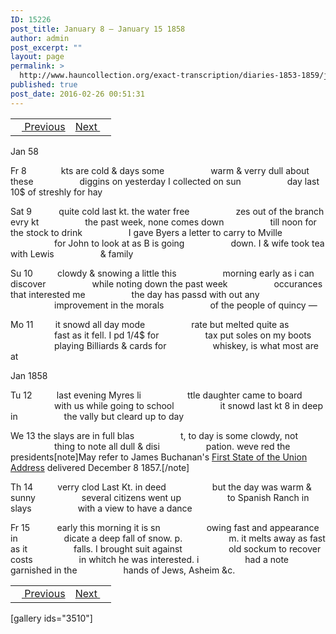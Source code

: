 ```yaml
---
ID: 15226
post_title: January 8 – January 15 1858
author: admin
post_excerpt: ""
layout: page
permalink: >
  http://www.hauncollection.org/exact-transcription/diaries-1853-1859/january-8-january-15-1858/
published: true
post_date: 2016-02-26 00:51:31
---
```

<table style="width: 100%;" align="center">
<tbody>
<tr>
<td><a href="http://www.hauncollection.org/version-2/diaries-1853-1859/january-1-january-7-1858/"><img src="https://lh3.googleusercontent.com/-EFJpxxNiPNw/VqgtWBCZrMI/AAAAAAAAAFU/WfY4lPFWWkg/s800-Ic42/Soeb-Plain-Arrows-8-10px.png" alt="" width="10" height="10" /> Previous</a></td>
<td style="text-align: right;"><a href="http://www.hauncollection.org/version-2/diaries-1853-1859/january-16-january-22-1858/">Next <img src="https://lh3.googleusercontent.com/-67k0cYlpXHw/VqgtWKz1MXI/AAAAAAAAAFU/k9PW_Piyurk/s800-Ic42/Soeb-Plain-Arrows-5-10px.png" alt="" width="10" height="10" /></a></td>
</tr>
</tbody>
</table>
Jan 58

Fr 8              kts are cold &amp; days some
<span style="margin-left: 70px;">warm &amp; verry dull about these
<span style="margin-left: 70px;">diggins on yesterday I collected on sun
<span style="margin-left: 70px;">day last 10$ of streshly for hay</span></span></span>

Sat 9           quite cold last kt. the water free
<span style="margin-left: 70px;">zes out of the branch evry kt
<span style="margin-left: 70px;">the past week, none comes down
<span style="margin-left: 70px;">till noon for the stock to drink
<span style="margin-left: 70px;">I gave Byers a letter to carry to Mville
<span style="margin-left: 70px;">for John to look at as B is going
<span style="margin-left: 70px;">down. I &amp; wife took tea with Lewis
<span style="margin-left: 70px;">&amp; family</span></span></span></span></span></span></span>

Su 10          clowdy &amp; snowing a little this
<span style="margin-left: 70px;">morning early as i can discover
<span style="margin-left: 70px;">while noting down the past week
<span style="margin-left: 70px;">occurances that interested me
<span style="margin-left: 70px;">the day has passd with out any
<span style="margin-left: 70px;">improvement in the morals
<span style="margin-left: 70px;">of the people of quincy —</span></span></span></span></span></span>

Mo 11         it snowd all day mode
<span style="margin-left: 70px;">rate but melted quite as
<span style="margin-left: 70px;">fast as it fell. I pd 1/4$ for
<span style="margin-left: 70px;">tax put soles on my boots
<span style="margin-left: 70px;">playing Billiards &amp; cards for
<span style="margin-left: 70px;">whiskey, is what most are at</span></span></span></span></span>

Jan 1858

Tu 12          last evening Myres li
<span style="margin-left: 70px;">ttle daughter came to board
<span style="margin-left: 70px;">with us while going to school
<span style="margin-left: 70px;">it snowd last kt 8 in deep in
<span style="margin-left: 70px;">the vally but cleard up to day</span></span></span></span>

We 13 the slays are in full blas
<span style="margin-left: 70px;">t, to day is some clowdy, not
<span style="margin-left: 70px;">thing to note all dull &amp; disi
<span style="margin-left: 70px;">pation. weve red the presidents[note]May refer to James Buchanan's <a href="http://www.presidency.ucsb.edu/ws/?pid=29498" target="_blank">First State of the Union Address</a> delivered December 8 1857.[/note]</span></span></span>

Th 14          verry clod Last Kt. in deed
<span style="margin-left: 70px;">but the day was warm &amp; sunny
<span style="margin-left: 70px;">several citizens went up
<span style="margin-left: 70px;">to Spanish Ranch in slays
<span style="margin-left: 70px;">with a view to have a dance</span></span></span></span>

Fr 15           early this morning it is sn
<span style="margin-left: 70px;">owing fast and appearance in
<span style="margin-left: 70px;">dicate a deep fall of snow. p.
<span style="margin-left: 70px;">m. it melts away as fast as it
<span style="margin-left: 70px;">falls. I brought suit against
<span style="margin-left: 70px;">old sockum to recover costs
<span style="margin-left: 70px;">in whitch he was interested. i
<span style="margin-left: 70px;">had a note garnished in the
<span style="margin-left: 70px;">hands of Jews, Asheim &amp;c.</span></span></span></span></span></span></span></span>
<table style="width: 100%;" align="center">
<tbody>
<tr>
<td><a href="http://www.hauncollection.org/version-2/diaries-1853-1859/january-1-january-7-1858/"><img src="https://lh3.googleusercontent.com/-EFJpxxNiPNw/VqgtWBCZrMI/AAAAAAAAAFU/WfY4lPFWWkg/s800-Ic42/Soeb-Plain-Arrows-8-10px.png" alt="" width="10" height="10" /> Previous</a></td>
<td style="text-align: right;"><a href="http://www.hauncollection.org/version-2/diaries-1853-1859/january-16-january-22-1858/">Next <img src="https://lh3.googleusercontent.com/-67k0cYlpXHw/VqgtWKz1MXI/AAAAAAAAAFU/k9PW_Piyurk/s800-Ic42/Soeb-Plain-Arrows-5-10px.png" alt="" width="10" height="10" /></a></td>
</tr>
</tbody>
</table>
[gallery ids="3510"]